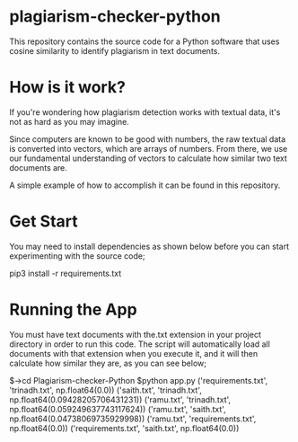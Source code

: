 # plagiarism-checker-python

This repository contains the source code for a Python software that uses cosine similarity to identify plagiarism in text documents.

# How is it work?

If you're wondering how plagiarism detection works with textual data, it's not as hard as you may imagine.

Since computers are known to be good with numbers, the raw textual data is converted into vectors, which are arrays of numbers. From there, we use our fundamental understanding of vectors to calculate how similar two text documents are.

A simple example of how to accomplish it can be found in this repository.

# Get Start
You may need to install dependencies as shown below before you can start experimenting with the source code;

pip3 install -r requirements.txt

# Running the App

You must have text documents with the.txt extension in your project directory in order to run this code. The script will automatically load all documents with that extension when you execute it, and it will then calculate how similar they are, as you can see below;

$->cd Plagiarism-checker-Python
$python app.py
('requirements.txt', 'trinadh.txt', np.float64(0.0))
('saith.txt', 'trinadh.txt', np.float64(0.09428205706431231))
('ramu.txt', 'trinadh.txt', np.float64(0.059249637743117624))
('ramu.txt', 'saith.txt', np.float64(0.04738069735929998))
('ramu.txt', 'requirements.txt', np.float64(0.0))
('requirements.txt', 'saith.txt', np.float64(0.0))
